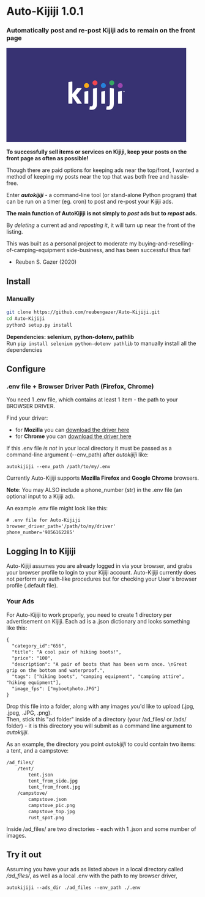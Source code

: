 # Auto-Kijiji 1.0.1

### Automatically post and re-post Kijiji ads to remain on the front page
![kijijilogo](autokijiji.jpg)

**To successfully sell items or services on Kijiji, keep your posts on the front page as often as possible!**  
  
Though there are paid options for keeping ads near the top/front, I wanted a method of keeping my posts near the top that was both free and hassle-free.

Enter **_autokijiji_** - a command-line tool (or stand-alone Python program) that can be run on a timer (eg. cron) to post and re-post your Kijiji ads.  

**The main function of AutoKijiji is not simply to _post_ ads but to _repost_ ads.**

By _deleting_ a current ad and _reposting it_, it will turn up near the front of the listing.

This was built as a personal project to moderate my buying-and-reselling-of-camping-equipment side-business, and has been successful thus far!

- Reuben S. Gazer (2020)

## Install
### Manually
   ```bash
   git clone https://github.com/reubengazer/Auto-Kijiji.git
   cd Auto-Kijiji
   python3 setup.py install
   ```
**Dependencies: selenium, python-dotenv, pathlib**  
Run `pip install selenium python-dotenv pathlib` to manually install all the dependencies

## Configure

### .env file + Browser Driver Path (Firefox, Chrome)  

You need 1 .env file, which contains at least 1 item - the path to your BROWSER DRIVER.  

Find your driver:
- for **Mozilla** you can [download the driver here](https://github.com/mozilla/geckodriver/releases) 
- for **Chrome** you can [download the driver here](https://chromedriver.chromium.org/downloads) 

If this .env file *is not* in your local directory it must be passed as a command-line argument (--env_path) after *autokijiji* like:

```
autokijiji --env_path /path/to/my/.env
```
  
Currently Auto-Kijiji supports **Mozilla Firefox** and **Google Chrome** browsers. 
   
**Note**: You may ALSO include a phone_number (str) in the .env file (an optional input to a Kijiji ad).

An example .env file might look like this:

```
# .env file for Auto-Kijiji
browser_driver_path='/path/to/my/driver'
phone_number='9056162285'
```

## Logging In to Kijiji
Auto-Kijiji assumes you are already logged in via your browser, and grabs your browser profile to login to your Kijiji account. 
Auto-Kijiji currently does not perform any auth-like procedures but for checking your User's browser profile (.default file).

### Your Ads
For Auto-Kijiji to work properly, you need to create 1 directory per advertisement on Kijiji. 
Each ad is a .json dictionary and looks something like this:  

```
{
  "category_id":"656",
  "title": "A cool pair of hiking boots!",
  "price": "100",
  "description": "A pair of boots that has been worn once. \nGreat grip on the bottom and waterproof.",
  "tags": ["hiking boots", "camping equipment", "camping attire", "hiking equipment"],
  "image_fps": ["mybootphoto.JPG"]
}
```
Drop this file into a folder, along with any images you'd like to upload (.jpg, .jpeg, .JPG, .png).  
Then, stick this "ad folder" inside of a directory (your /ad_files/ or /ads/ folder) - it is this directory you will submit as a command line argument to *autokijiji*.  

As an example, the directory you point *autokijiji* to could contain two items: a tent, and a campstove:
```
/ad_files/
    /tent/
        tent.json
        tent_from_side.jpg
        tent_from_front.jpg
    /campstove/
        campstove.json
        campstove_pic.png
        campstove_top.jpg
        rust_spot.png
```       
Inside /ad_files/ are two directories - each with 1 .json and some number of images.

## Try it out
Assuming you have your ads as listed above in a local directory called */ad_files/*, as well as a local .env with the path to my browser driver,  

```
autokijiji --ads_dir ./ad_files --env_path ./.env 
```